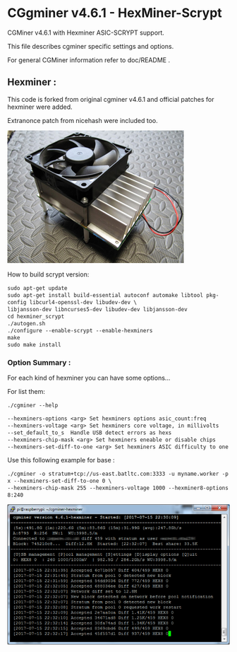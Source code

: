 CGgminer v4.6.1 - HexMiner-Scrypt
==============

CGMiner v4.6.1 with Hexminer ASIC-SCRYPT support.

This file describes cgminer specific settings and options.

For general CGMiner information refer to doc/README .

## Hexminer : ##

This code is forked from original cgminer v4.6.1 and official patches for hexminer were added.

Extranonce patch from nicehash were included too.

![](https://github.com/wareck/cgminer-hexminer/blob/master/patches_and_diy/images/hexminer.jpg)


How to build scrypt version:

	sudo apt-get update
	sudo apt-get install build-essential autoconf automake libtool pkg-config libcurl4-openssl-dev libudev-dev \
	libjansson-dev libncurses5-dev libudev-dev libjansson-dev
	cd hexminer_scrypt
	./autogen.sh
	./configure --enable-scrypt --enable-hexminers
	make
	sudo make install


### Option Summary : 

For each kind of hexminer you can have some options...

For list them: 

	./cgminer --help

```
--hexminers-options <arg> Set hexminers options asic_count:freq
--hexminers-voltage <arg> Set hexminers core voltage, in millivolts
--set_default_to_s  Handle USB detect errors as hexs
--hexminers-chip-mask <arg> Set hexminers eneable or disable chips
--hexminers-set-diff-to-one <arg> Set hexminers ASIC difficulty to one
```

Use this following example for base :
	
	./cgminer -o stratum+tcp://us-east.batltc.com:3333 -u myname.worker -p x --hexminers-set-diff-to-one 0 \
	--hexminers-chip-mask 255 --hexminers-voltage 1000 --hexminer8-options 8:240

![](https://github.com/wareck/cgminer-hexminer/blob/master/patches_and_diy/images/hexminer2.jpg)

